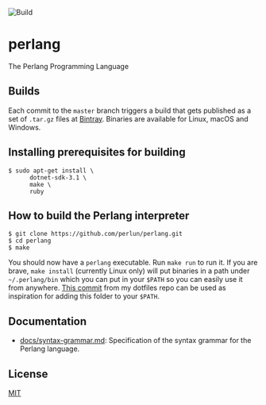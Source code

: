 ![Build](https://github.com/perlun/perlang/workflows/.NET%20Core/badge.svg)

# perlang

The Perlang Programming Language

## Builds

Each commit to the `master` branch triggers a build that gets published as a set of `.tar.gz` files at [Bintray](https://bintray.com/perlang/builds/perlang/build#files). Binaries are available for Linux, macOS and Windows.

## Installing prerequisites for building

```shell
$ sudo apt-get install \
      dotnet-sdk-3.1 \
      make \
      ruby
```

## How to build the Perlang interpreter

```shell
$ git clone https://github.com/perlun/perlang.git
$ cd perlang
$ make
```

You should now have a `perlang` executable. Run `make run` to run it. If you are brave, `make install` (currently Linux only) will put binaries in a path under `~/.perlang/bin` which you can put in your `$PATH` so you can easily use it from anywhere. [This commit](https://github.com/perlun/dotfiles/commit/c168c50afac0f8e7e099e3843e1228d8a3ae75d0) from my dotfiles repo can be used as inspiration for adding this folder to your `$PATH`.

## Documentation

- [docs/syntax-grammar.md](docs/syntax-grammar.md): Specification of the syntax grammar for the Perlang language.

## License

[MIT](LICENSE)
